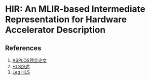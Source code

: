 # HIR: An MLIR-based Intermediate Representation for Hardware Accelerator Description  

## References
1. [ASPLOS顶会论文](https://www.asplos-conference.org/asplos2024/index.html)
2. [HLS综述](https://queue.acm.org/detail.cfm?id=2443836)
3. [Leg HLS](https://web.eecs.umich.edu/~mahlke/courses/583f18/lectures/Dec5/paper1.pdf)